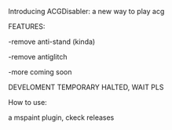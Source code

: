 Introducing ACGDisabler: a new way to play acg

FEATURES: 

-remove anti-stand (kinda)

-remove antiglitch

-more coming soon

DEVELOMENT TEMPORARY HALTED, WAIT PLS

How to use:

a mspaint plugin, ckeck releases
